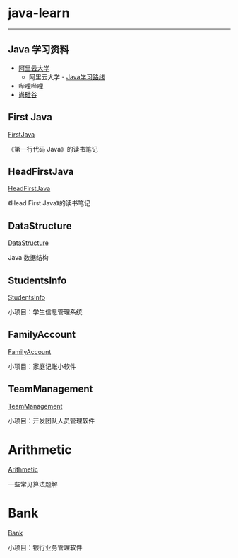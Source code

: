 # java-learn
---
## Java 学习资料
- [阿里云大学](https://edu.aliyun.com/)
  - 阿里云大学 - [Java学习路线](https://edu.aliyun.com/roadmap/java?spm=5176.13345299.1392477.3.7f01f153PfIXqQ)
- [哔哩哔哩](https://www.bilibili.com/video/av48144058)
- [尚硅谷](http://www.atguigu.com/download.shtml#java)

## First Java
[FirstJava](FirstJava)

《第一行代码 Java》的读书笔记

## HeadFirstJava
[HeadFirstJava](HeadFirstJava)

《Head First Java》的读书笔记

## DataStructure
[DataStructure](DataStructure)

Java 数据结构

## StudentsInfo
[StudentsInfo](StudentsInfo)

小项目：学生信息管理系统

## FamilyAccount
[FamilyAccount](FamilyAccount)

小项目：家庭记账小软件

## TeamManagement
[TeamManagement](TeamManagement)

小项目：开发团队人员管理软件

# Arithmetic
[Arithmetic](Arithmetic)

一些常见算法题解

# Bank
[Bank](Bank)

小项目：银行业务管理软件
